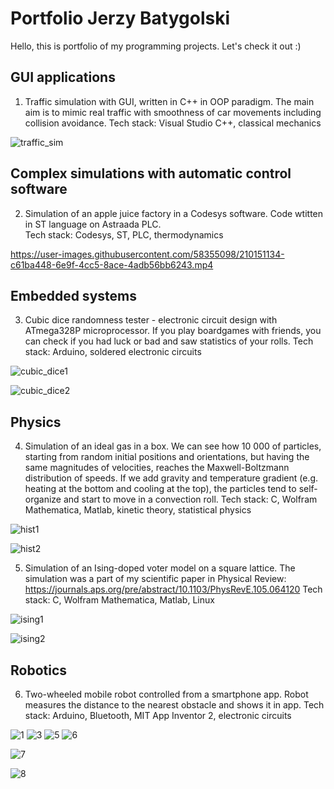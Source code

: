# Portfolio Jerzy Batygolski

Hello, this is portfolio of my programming projects. Let's check it out :)

## GUI applications

1. Traffic simulation with GUI, written in C++ in OOP paradigm. The main aim is to mimic real traffic with smoothness of car movements including collision avoidance.
Tech stack: Visual Studio C++, classical mechanics

![traffic_sim](https://user-images.githubusercontent.com/58355098/210137217-f03fa930-775c-4f66-b6fe-66e057b7ff27.gif)

## Complex simulations with automatic control software

2. Simulation of an apple juice factory in a Codesys software. Code wtitten in ST language on Astraada PLC.  
Tech stack: Codesys, ST, PLC, thermodynamics

https://user-images.githubusercontent.com/58355098/210151134-c61ba448-6e9f-4cc5-8ace-4adb56bb6243.mp4

## Embedded systems

3. Cubic dice randomness tester - electronic circuit design with ATmega328P microprocessor. If you play boardgames with friends, you can check if you had luck or bad and saw statistics of your rolls.
Tech stack: Arduino, soldered electronic circuits

![cubic_dice1](https://user-images.githubusercontent.com/58355098/210137938-6819b901-d594-4b55-8fc3-05fa3c974b3f.png)

![cubic_dice2](https://user-images.githubusercontent.com/58355098/210137942-9cfeb8b8-0c82-4242-b386-8145a5080bb0.png)
## Physics

4. Simulation of an ideal gas in a box. We can see how 10 000 of particles, starting from random initial positions and orientations, but having the same magnitudes of velocities, reaches the Maxwell-Boltzmann distribution of speeds. If we add gravity and temperature gradient (e.g. heating at the bottom and cooling at the top), the particles tend to self-organize and start to move in a convection roll.
Tech stack: C, Wolfram Mathematica, Matlab, kinetic theory, statistical physics

![hist1](https://user-images.githubusercontent.com/58355098/210148843-c3e74f54-6801-480a-a5f7-dcc5eac46050.png)

![hist2](https://user-images.githubusercontent.com/58355098/210149036-abc5c0e1-634b-453b-ad13-38fe8f17923e.png)

5. Simulation of an Ising-doped voter model on a square lattice. The simulation was a part of my scientific paper in Physical Review:
https://journals.aps.org/pre/abstract/10.1103/PhysRevE.105.064120
Tech stack: C, Wolfram Mathematica, Matlab, Linux

![ising1](https://user-images.githubusercontent.com/58355098/210149491-746348dd-37ef-43c5-bd37-b521cf5cc0ef.PNG)

![ising2](https://user-images.githubusercontent.com/58355098/210149492-89d5f808-0837-49f6-a120-aec681fef00b.PNG)

## Robotics

6. Two-wheeled mobile robot controlled from a smartphone app. Robot measures the distance to the nearest obstacle and shows it in app.
Tech stack: Arduino, Bluetooth, MIT App Inventor 2, electronic circuits

![1](https://user-images.githubusercontent.com/58355098/210149827-46e7e568-acd1-494a-8d66-33e246cff5c3.png)
![3](https://user-images.githubusercontent.com/58355098/210149715-88effbaa-9d87-4f0a-8542-269689ba47b0.png)
![5](https://user-images.githubusercontent.com/58355098/210149781-78cc743e-0d0c-4ad4-bfcc-421800192c89.PNG)
![6](https://user-images.githubusercontent.com/58355098/210149719-e6154aac-11a9-4fad-baf4-593295581e9f.PNG)

![7](https://user-images.githubusercontent.com/58355098/210149720-5b6fd69a-5215-47cb-b99b-da5ead88aa67.PNG)

![8](https://user-images.githubusercontent.com/58355098/210149722-eb5bc72e-e3db-44e9-8b9f-83f47018e7cc.PNG)

